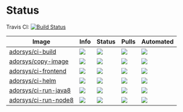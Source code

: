 # Status
Travis CI: [![Build Status](https://travis-ci.org/adorsys/dockerhub-pipeline-images.svg?branch=master)](https://travis-ci.org/adorsys/dockerhub-pipeline-images)


| Image | Info | Status | Pulls | Automated |
| ----- | ---- | ------ | ----- | ----- |
| [adorsys/ci-build](https://hub.docker.com/r/adorsys/ci-build/) | [![](https://images.microbadger.com/badges/image/adorsys/ci-build.svg)](https://microbadger.com/images/adorsys/ci-build) | ![](https://img.shields.io/docker/build/adorsys/ci-build.svg) | ![](https://img.shields.io/docker/pulls/adorsys/ci-build.svg) | ![](https://img.shields.io/docker/automated/adorsys/ci-build.svg) |
| [adorsys/copy-image](https://hub.docker.com/r/adorsys/copy-image/) | [![](https://images.microbadger.com/badges/image/adorsys/copy-image.svg)](https://microbadger.com/images/adorsys/copy-image) | ![](https://img.shields.io/docker/build/adorsys/copy-image.svg) | ![](https://img.shields.io/docker/pulls/adorsys/copy-image.svg) | ![](https://img.shields.io/docker/automated/adorsys/copy-image.svg) |
| [adorsys/ci-frontend](https://hub.docker.com/r/adorsys/ci-frontend/) | [![](https://images.microbadger.com/badges/image/adorsys/ci-frontend.svg)](https://microbadger.com/images/adorsys/ci-frontend) | ![](https://img.shields.io/docker/build/adorsys/ci-frontend.svg) | ![](https://img.shields.io/docker/pulls/adorsys/ci-frontend.svg) | ![](https://img.shields.io/docker/automated/adorsys/ci-frontend.svg) |
| [adorsys/ci-helm](https://hub.docker.com/r/adorsys/ci-helm/) | [![](https://images.microbadger.com/badges/image/adorsys/ci-helm.svg)](https://microbadger.com/images/adorsys/ci-helm) | ![](https://img.shields.io/docker/build/adorsys/ci-helm.svg) | ![](https://img.shields.io/docker/pulls/adorsys/ci-helm.svg) | ![](https://img.shields.io/docker/automated/adorsys/ci-helm.svg) |
| [adorsys/ci-run-java8](https://hub.docker.com/r/adorsys/ci-run-java8/) | [![](https://images.microbadger.com/badges/image/adorsys/ci-run-java8.svg)](https://microbadger.com/images/adorsys/ci-run-java8) | ![](https://img.shields.io/docker/build/adorsys/ci-run-java8.svg) | ![](https://img.shields.io/docker/pulls/adorsys/ci-run-java8.svg) | ![](https://img.shields.io/docker/automated/adorsys/ci-run-java8.svg) |
| [adorsys/ci-run-node8](https://hub.docker.com/r/adorsys/ci-run-node8/) | [![](https://images.microbadger.com/badges/image/adorsys/ci-run-node8.svg)](https://microbadger.com/images/adorsys/ci-run-node8) | ![](https://img.shields.io/docker/build/adorsys/ci-run-node8.svg) | ![](https://img.shields.io/docker/pulls/adorsys/ci-run-node8.svg) | ![](https://img.shields.io/docker/automated/adorsys/ci-run-node8.svg) |